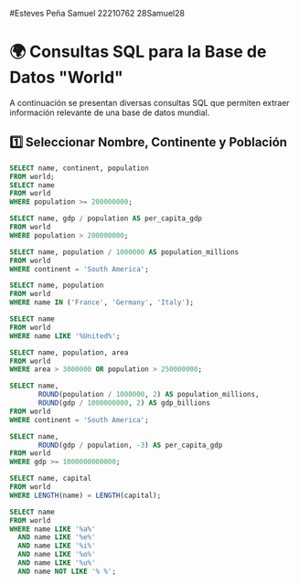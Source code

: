 #Esteves Peña Samuel 22210762 28Samuel28
# 🌍 Consultas SQL para la Base de Datos "World"

A continuación se presentan diversas consultas SQL que permiten extraer información relevante de una base de datos mundial.

## 1️⃣ Seleccionar Nombre, Continente y Población

```sql
SELECT name, continent, population 
FROM world;
SELECT name 
FROM world
WHERE population >= 200000000;

SELECT name, gdp / population AS per_capita_gdp
FROM world
WHERE population > 200000000;

SELECT name, population / 1000000 AS population_millions
FROM world
WHERE continent = 'South America';

SELECT name, population
FROM world
WHERE name IN ('France', 'Germany', 'Italy');

SELECT name
FROM world
WHERE name LIKE '%United%';

SELECT name, population, area
FROM world
WHERE area > 3000000 OR population > 250000000;

SELECT name, 
       ROUND(population / 1000000, 2) AS population_millions, 
       ROUND(gdp / 1000000000, 2) AS gdp_billions
FROM world
WHERE continent = 'South America';

SELECT name,
       ROUND(gdp / population, -3) AS per_capita_gdp
FROM world
WHERE gdp >= 1000000000000;

SELECT name, capital
FROM world
WHERE LENGTH(name) = LENGTH(capital);

SELECT name
FROM world
WHERE name LIKE '%a%' 
  AND name LIKE '%e%' 
  AND name LIKE '%i%' 
  AND name LIKE '%o%' 
  AND name LIKE '%u%' 
  AND name NOT LIKE '% %';
